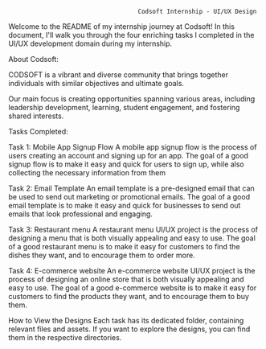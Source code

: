                                         Codsoft Internship - UI/UX Design
Welcome to the README of my internship journey at Codsoft! 
In this document, I'll walk you through the four enriching tasks I completed in the UI/UX development domain during my internship.

About Codsoft:

CODSOFT is a vibrant and diverse community that brings together individuals with similar objectives and ultimate goals. 

Our main focus is creating opportunities spanning various areas, including leadership development, learning, student engagement, and fostering shared interests.

Tasks Completed:


Task 1: Mobile App Signup Flow
A mobile app signup flow is the process of users creating an account and signing up for an app. 
The goal of a good signup flow is to make it easy and quick for users to sign up, while also collecting the necessary information from them

Task 2: Email Template
An email template is a pre-designed email that can be used to send out marketing or promotional emails. 
The goal of a good email template is to make it easy and quick for businesses to send out emails that look professional and engaging.

Task 3: Restaurant menu
A restaurant menu UI/UX project is the process of designing a menu that is both visually appealing and easy to use.
The goal of a good restaurant menu is to make it easy for customers to find the dishes they want, and to encourage them to order more.

Task 4: E-commerce website
An e-commerce website UI/UX project is the process of designing an online store that is both visually appealing and easy to use. 
The goal of a good e-commerce website is to make it easy for customers to find the products
they want, and to encourage them to buy them.

How to View the Designs
Each task has its dedicated folder, containing relevant files and assets. If you want to explore the designs, you can find them in the respective directories.
